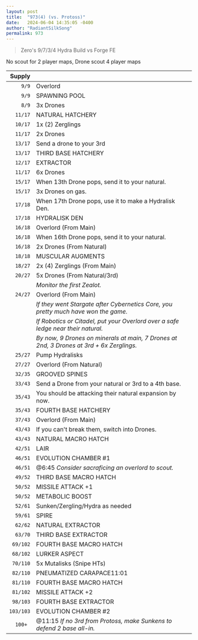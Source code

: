 ```yaml
---
layout: post
title:  "973(4) (vs. Protoss)"
date:   2024-06-04 14:35:05 -0400
author: "RadiantSilkSong"
permalink: 973
---
```


> Zero's 9/7/3/4 Hydra Build vs Forge FE	

No scout for 2 player maps, Drone scout 4 player maps				

| Supply |  |
| -----------: | ----------- |
| `9/9`	| Overlord|
| `9/9` | SPAWNING POOL|
| `8/9`	|3x Drones|
| `11/17`	|NATURAL HATCHERY|
| `10/17`	|1x (2) Zerglings|
| `11/17`	|2x Drones|
| `13/17`	|Send a drone to your 3rd|		
| `13/17`	|THIRD BASE HATCHERY|
| `12/17` |	EXTRACTOR|
| `11/17`	|6x Drones|
| `15/17`	| When 13th Drone pops, send it to your natural.	|	
| `15/17`	| 3x Drones on gas.	|	
| `17/18`| 	When 17th Drone pops, use it to make a Hydralisk Den.	|	
| `17/18`	| HYDRALISK DEN|
| `16/18`	| Overlord (From Main)|
| `16/18`	| When 16th Drone pops, send it to your natural.|
| `16/18`	| 2x Drones (From Natural)	|	
| `18/18`	| MUSCULAR AUGMENTS|
| `18/27`	| 2x (4) Zerglings (From Main)|
| `20/27`	| 5x Drones (From Natural/3rd)|
| |*Monitor the first Zealot.*|
| `24/27` | Overlord (From Main)|
|  | *If they went Stargate after Cybernetics Core, you pretty much have won the game.*	|		
||*If Robotics or Citadel, put your Overlord over a safe ledge near their natural.*	|		
||*By now, 9 Drones on minerals at main, 7 Drones at 2nd, 3 Drones at 3rd + 6x Zerglings.*		|	
| `25/27`	| Pump Hydralisks|
| `27/27`	| Overlord (From Natural)|
| `32/35`	| GROOVED SPINES|
| `33/43`	| Send a Drone from your natural or 3rd to a 4th base.		|
| `35/43`	| You should be attacking their natural expansion by now.		|
| `35/43`	| FOURTH BASE HATCHERY|	
| `37/43`	| Overlord (From Main)|
| `43/43`	| If you can't break them, switch into Drones.	|			
| `43/43`	| 	NATURAL MACRO HATCH|
| `42/51`	|	LAIR|
| `46/51`	|	EVOLUTION CHAMBER #1|
| `46/51`	|	@6:45 *Consider sacraficing an overlord to scout.*|
| `49/52`	|	THIRD BASE MACRO HATCH|
| `50/52`	|	MISSILE ATTACK +1|
| `50/52`	|	METABOLIC BOOST|
| `52/61`	|	Sunken/Zergling/Hydra as needed|
| `59/61`	|	SPIRE|
| `62/62`   |	NATURAL EXTRACTOR|
| `63/70`	|	THIRD BASE EXTRACTOR|
| `69/102`	|	FOURTH BASE MACRO HATCH|
| `68/102` |	LURKER ASPECT|
| `70/110` |	5x Mutalisks (Snipe HTs)|
| `82/110` |	PNEUMATIZED CARAPACE11:01|
| `81/110` |	FOURTH BASE MACRO HATCH|
| `81/102` |	MISSILE ATTACK +2|
| `98/103`	| FOURTH BASE EXTRACTOR	|
| `103/103`	| EVOLUTION CHAMBER #2|
| `100+	`| @11:15	*If no 3rd from Protoss, make Sunkens to defend 2 base all-in.*		|